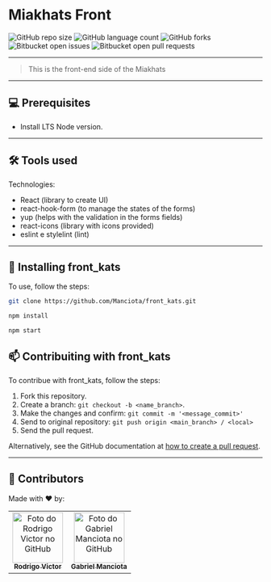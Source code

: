 # Miakhats Front

<!--- https://shields.io --->

![GitHub repo size](https://img.shields.io/github/repo-size/Manciota/front_kats?style=for-the-badge)
![GitHub language count](https://img.shields.io/github/languages/count/Manciota/front_kats?style=for-the-badge)
![GitHub forks](https://img.shields.io/github/forks/Manciota/front_kats?style=for-the-badge)
![Bitbucket open issues](https://img.shields.io/bitbucket/issues/Manciota/front_kats?style=for-the-badge)
![Bitbucket open pull requests](https://img.shields.io/bitbucket/pr-raw/Manciota/front_kats?style=for-the-badge)

<!--- #################### mudar badges #################### --->


<!--- #################### mudar imagem exemplo #################### --->
___
> This is the front-end side of the Miakhats
___
## 💻 Prerequisites

- Install LTS Node version.

<!--- #################### mudar pré-requisitos  ####################--->
___
## 🛠 Tools used

Technologies:

- React (library to create UI)
- react-hook-form (to manage the states of the forms)
- yup (helps with the validation in the forms fields)
- react-icons (library with icons provided)
- eslint e stylelint (lint)
 
<!--- #################### mudar ferramentas #################### --->
___
## 🚀 Installing front_kats

To use, follow the steps:

```bash
git clone https://github.com/Manciota/front_kats.git
```

```bash
npm install
```

```bash
npm start
```


## 📫 Contribuiting with front_kats

To contribue with front_kats, follow the steps:

1. Fork this repository.
2. Create a branch: `git checkout -b <name_branch>`.
3. Make the changes and confirm: `git commit -m '<message_commit>'`
4. Send to original repository: `git push origin <main_branch> / <local>`
5. Send the pull request.

Alternatively, see the GitHub documentation at [how to create a pull request](https://help.github.com/en/github/collaborating-with-issues-and-pull-requests/creating-a-pull-request).
___
## 🤝 Contributors

Made with ❤️ by:

<table>
  <tr>
    <td align="center">
      <a href="https://github.com/rodrigorvsn">
        <img src="https://github.com/rodrigorvsn.png" width="100px;" alt="Foto do Rodrigo Victor no GitHub"/><br>
        <sub>
          <b>Rodrigo Victor</b>
        </sub>
      </a>
    </td>
    <td align="center">
      <a href="(https://github.com/manciota)">
        <img src="https://github.com/manciota.png" width="100px;" alt="Foto do Gabriel Manciota no GitHub"/><br>
        <sub>
          <b>Gabriel Manciota</b>
        </sub>
      </a>
    </td>

      
  </tr>
</table>
